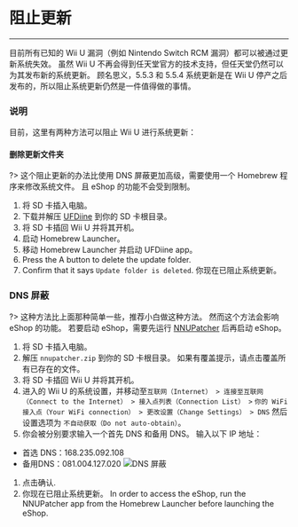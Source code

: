 # 阻止更新
---
目前所有已知的 Wii U 漏洞（例如 Nintendo Switch RCM 漏洞）都可以被通过更新系统失效。 虽然 Wii U 不再会得到任天堂官方的技术支持，但任天堂仍然可以为其发布新的系统更新。 顾名思义，5.5.3 和 5.5.4 系统更新是在 Wii U 停产之后发布的，所以阻止系统更新仍然是一件值得做的事情。

### 说明

目前，这里有两种方法可以阻止 Wii U 进行系统更新：
<!-- tabs:start -->

#### **删除更新文件夹**
?> 这个阻止更新的办法比使用 DNS 屏蔽更加高级，需要使用一个 Homebrew 程序来修改系统文件。 且 eShop 的功能不会受到限制。
1. 将 SD 卡插入电脑。
1. 下载并解压 [UFDiine](https://github.com/GaryOderNichts/UFDiine/releases) 到你的 SD 卡根目录。
1. 将 SD 卡插回 Wii U 并将其开机。
1. 启动 Homebrew Launcher。
1. 移动 Homebrew Launcher 并启动 UFDiine app。
1. Press the A button to delete the update folder.
1. Confirm that it says `Update folder is deleted`. 你现在已阻止系统更新。

### **DNS 屏蔽**
?> 这种方法比上面那种简单一些，推荐小白做这种方法。 然而这个方法会影响 eShop 的功能。 若要启动 eShop，需要先运行 [NNUPatcher](http://www.wiiubru.com/appstore/zips/nnupatcher.zip) 后再启动 eShop。
1. 将 SD 卡插入电脑。
1. 解压 `nnupatcher.zip` 到你的 SD 卡根目录。 如果有覆盖提示，请点击覆盖所有已存在的文件。
1. 将 SD 卡插回 Wii U 并将其开机。
1. 进入的 Wii U 的系统设置，并移动至`互联网（Internet） > 连接至互联网（Connect to the Internet） > 接入点列表（Connection List） >` `你的 WiFi 接入点（Your WiFi connection） > 更改设置（Change Settings） > DNS` 然后设置选项为 `不自动获取（Do not auto-obtain）`。
1. 你会被分别要求输入一个首先 DNS 和备用 DNS。 输入以下 IP 地址：
 - 首选 DNS：168.235.092.108
 - 备用DNS：081.004.127.020 <img src="docs/assets/img/DNS.png" alt="DNS 屏蔽" />
1. 点击确认.
1. 你现在已阻止系统更新。 In order to access the eShop, run the NNUPatcher app from the Homebrew Launcher before launching the eShop.


<!-- tabs:end -->
